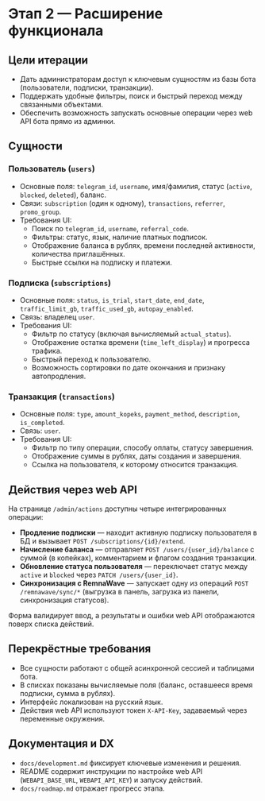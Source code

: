 # Этап 2 — Расширение функционала

## Цели итерации

- Дать администраторам доступ к ключевым сущностям из базы бота (пользователи, подписки, транзакции).
- Поддержать удобные фильтры, поиск и быстрый переход между связанными объектами.
- Обеспечить возможность запускать основные операции через web API бота прямо из админки.

## Сущности

### Пользователь (`users`)

- Основные поля: `telegram_id`, `username`, имя/фамилия, статус (`active`, `blocked`, `deleted`), баланс.
- Связи: `subscription` (один к одному), `transactions`, `referrer`, `promo_group`.
- Требования UI:
  - Поиск по `telegram_id`, `username`, `referral_code`.
  - Фильтры: статус, язык, наличие платных подписок.
  - Отображение баланса в рублях, времени последней активности, количества приглашённых.
  - Быстрые ссылки на подписку и платежи.

### Подписка (`subscriptions`)

- Основные поля: `status`, `is_trial`, `start_date`, `end_date`, `traffic_limit_gb`, `traffic_used_gb`, `autopay_enabled`.
- Связь: владелец `user`.
- Требования UI:
  - Фильтр по статусу (включая вычисляемый `actual_status`).
  - Отображение остатка времени (`time_left_display`) и прогресса трафика.
  - Быстрый переход к пользователю.
  - Возможность сортировки по дате окончания и признаку автопродления.

### Транзакция (`transactions`)

- Основные поля: `type`, `amount_kopeks`, `payment_method`, `description`, `is_completed`.
- Связь: `user`.
- Требования UI:
  - Фильтр по типу операции, способу оплаты, статусу завершения.
  - Отображение суммы в рублях, даты создания и завершения.
  - Ссылка на пользователя, к которому относится транзакция.

## Действия через web API

На странице `/admin/actions` доступны четыре интегрированных операции:

- **Продление подписки** — находит активную подписку пользователя в БД и вызывает `POST /subscriptions/{id}/extend`.
- **Начисление баланса** — отправляет `POST /users/{user_id}/balance` с суммой (в копейках), комментарием и флагом создания транзакции.
- **Обновление статуса пользователя** — переключает статус между `active` и `blocked` через `PATCH /users/{user_id}`.
- **Синхронизация с RemnaWave** — запускает одну из операций `POST /remnawave/sync/*` (выгрузка в панель, загрузка из панели, синхронизация статусов).

Форма валидирует ввод, а результаты и ошибки web API отображаются поверх списка действий.

## Перекрёстные требования

- Все сущности работают с общей асинхронной сессией и таблицами бота.
- В списках показаны вычисляемые поля (баланс, оставшееся время подписки, сумма в рублях).
- Интерфейс локализован на русский язык.
- Действия web API используют токен `X-API-Key`, задаваемый через переменные окружения.

## Документация и DX

- `docs/development.md` фиксирует ключевые изменения и решения.
- README содержит инструкции по настройке web API (`WEBAPI_BASE_URL`, `WEBAPI_API_KEY`) и запуску действий.
- `docs/roadmap.md` отражает прогресс этапа.
